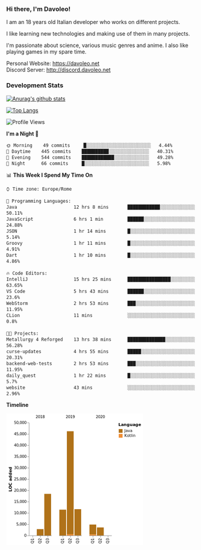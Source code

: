 ### Hi there, I'm Davoleo!

I am an 18 years old Italian developer who works on different projects.

I like learning new technologies and making use of them in many projects.

I'm passionate about science, various music genres and anime.
I also like playing games in my spare time.

Personal Website: https://davoleo.net <br>
Discord Server: http://discord.davoleo.net

### Development Stats

[![Anurag's github stats](https://github-readme-stats.vercel.app/api?username=Davoleo&count_private=true&show_icons=true&theme=tokyonight)](https://github.com/anuraghazra/github-readme-stats)

[![Top Langs](https://github-readme-stats.vercel.app/api/top-langs/?username=Davoleo&theme=tokyonight&layout=compact)](https://github.com/anuraghazra/github-readme-stats)

<!--START_SECTION:waka-->
![Profile Views](http://img.shields.io/badge/Profile%20Views-41-blue)

**I'm a Night 🦉** 

```text
🌞 Morning    49 commits     █░░░░░░░░░░░░░░░░░░░░░░░░   4.44% 
🌆 Daytime    445 commits    ██████████░░░░░░░░░░░░░░░   40.31% 
🌃 Evening    544 commits    ████████████░░░░░░░░░░░░░   49.28% 
🌙 Night      66 commits     █░░░░░░░░░░░░░░░░░░░░░░░░   5.98%

```


📊 **This Week I Spend My Time On** 

```text
⌚︎ Time zone: Europe/Rome

💬 Programming Languages: 
Java                     12 hrs 8 mins       ████████████░░░░░░░░░░░░░   50.11% 
JavaScript               6 hrs 1 min         ██████░░░░░░░░░░░░░░░░░░░   24.88% 
JSON                     1 hr 14 mins        █░░░░░░░░░░░░░░░░░░░░░░░░   5.14% 
Groovy                   1 hr 11 mins        █░░░░░░░░░░░░░░░░░░░░░░░░   4.91% 
Dart                     1 hr 10 mins        █░░░░░░░░░░░░░░░░░░░░░░░░   4.86%

🔥 Code Editors: 
IntelliJ                 15 hrs 25 mins      ████████████████░░░░░░░░░   63.65% 
VS Code                  5 hrs 43 mins       ██████░░░░░░░░░░░░░░░░░░░   23.6% 
WebStorm                 2 hrs 53 mins       ███░░░░░░░░░░░░░░░░░░░░░░   11.95% 
CLion                    11 mins             ░░░░░░░░░░░░░░░░░░░░░░░░░   0.8%

🐱‍💻 Projects: 
Metallurgy 4 Reforged    13 hrs 38 mins      ██████████████░░░░░░░░░░░   56.28% 
curse-updates            4 hrs 55 mins       █████░░░░░░░░░░░░░░░░░░░░   20.31% 
backend-web-tests        2 hrs 53 mins       ███░░░░░░░░░░░░░░░░░░░░░░   11.95% 
daily_quest              1 hr 22 mins        █░░░░░░░░░░░░░░░░░░░░░░░░   5.7% 
website                  43 mins             ░░░░░░░░░░░░░░░░░░░░░░░░░   2.96%

```

**Timeline**

![Chart not found](https://github.com/Davoleo/Davoleo/blob/master/charts/bar_graph.png) 


<!--END_SECTION:waka-->

<!--
**Davoleo/Davoleo** is a ✨ _special_ ✨ repository because its `README.md` (this file) appears on your GitHub profile.

https://gist.github.com/Davoleo/43516c64c8169e24dc2571c34713863b

Here are some ideas to get you started:

- 🔭 I’m currently working on ...
- 🌱 I’m currently learning ...
- 👯 I’m looking to collaborate on ...
- 🤔 I’m looking for help with ...
- 💬 Ask me about ...
- 📫 How to reach me: ...
- 😄 Pronouns: ...
- ⚡ Fun fact: ...
-->
